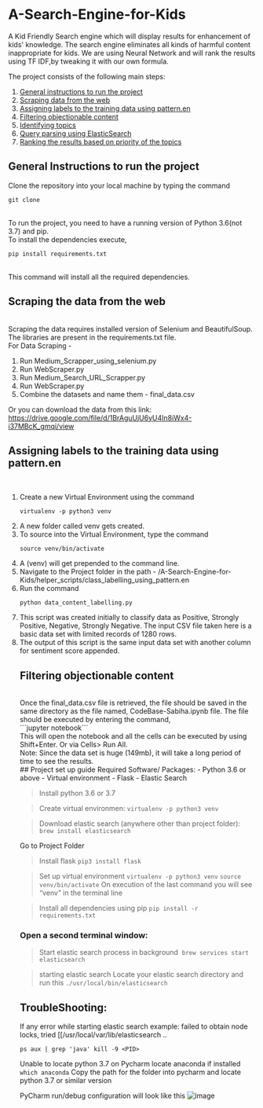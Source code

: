 # A-Search-Engine-for-Kids

A Kid Friendly Search engine which will display results for enhancement of kids' knowledge. The search engine eliminates all kinds of harmful content inappropriate for kids. We are using Neural Network and will rank the results using TF IDF,by tweaking it with our own formula.



The project consists of the following main steps:
<ol>
   <li><a href="#head1"> General instructions to run the project</a>
   <li><a href="#head2"> Scraping data from the web </a>
   <li><a href="#head3"> Assigning labels to the training data using pattern.en</a>
   <li><a href="#head4"> Filtering objectionable content</a>
   <li><a href="#head5"> Identifying topics</a>
   <li><a href="#head6"> Query parsing using ElasticSearch</a>
   <li><a href="#head7"> Ranking the results based on priority of the topics </a>
</ol>



<p id="head1"> <h2> General Instructions to run the project </h2></p>
Clone the repository into your local machine by typing the command
<br>


`git clone`

<br>
To run the project, you need to have a running version of Python 3.6(not 3.7) and pip.
<br>
To install the dependencies execute,
<br>

`pip install requirements.txt`

<br>
This command will install all the required dependencies.

<p id="head2"><h2> Scraping the data from the web </h2>
<br>
Scraping the data requires installed version of Selenium and BeautifulSoup. The libraries are present in the requirements.txt file.
<br>
For Data Scraping - 
<ol>
   <li>Run Medium_Scrapper_using_selenium.py
   <li>Run WebScraper.py
   <li>Run Medium_Search_URL_Scrapper.py
   <li>Run WebScraper.py
   <li>Combine the datasets and name them - final_data.csv
</ol>

Or you can download the data from this link: 
https://drive.google.com/file/d/1BrAguUjU6yU4In8iWx4-i37MBcK_gmqi/view
<p id="head3"><h2>Assigning labels to the training data using pattern.en</h2>
<br>
<ol>
<li>Create a new Virtual Environment using the command
   
   ```virtualenv -p python3 venv```
   
<li>A new folder called venv gets created.
<li>To source into the Virtual Environment, type the command
   
   ```source venv/bin/activate```
   
<li>A (venv) will get prepended to the command line. 
<li>Navigate to the Project folder in the path - /A-Search-Engine-for-Kids/helper_scripts/class_labelling_using_pattern.en
<li>Run the command
   
   ```python data_content_labelling.py```
<li>This script was created initially to classify data as Positive, Strongly Positive, Negative, Strongly Negative. The input CSV file taken here is a basic data set with limited records of 1280 rows.
<li>The output of this script is the same input data set with another column for sentiment score appended.
   
   
<p id="head4"><h2>Filtering objectionable content</h2>
<br>
Once the final_data.csv file is retrieved, the file should be saved in the same directory as the file named, CodeBase-Sabiha.ipynb file. The file should be executed by entering the command,

<br>
```jupyter notebook```
<br>
This will open the notebook and all the cells can be executed by using Shift+Enter. Or via Cells> Run All.
<br>
Note: Since the data set is huge (149mb), it will take a long period of time to see the results.
<br>
## Project set up guide
Required Software/ Packages:
   - Python 3.6 or above
   - Virtual environment
   - Flask
   - Elastic Search
 
> Install python 3.6 or 3.7

> Create virtual environmen:
`virtualenv -p python3 venv`

> Download elastic search (anywhere other than project folder):
`brew install elasticsearch`

Go to Project Folder
> Install flask
`pip3 install flask`

> Set up virtual environment
`virtualenv -p python3 venv`
`source venv/bin/activate`
On execution of the last command you will see “venv” in the terminal line

> Install all dependencies using pip
`pip install -r requirements.txt`

### Open a second terminal window:
> Start elastic search process in background 
`brew services start elasticsearch`

> starting elastic search 
Locate your elastic search directory and run this
`./usr/local/bin/elasticsearch`

## TroubleShooting:
If any error while starting elastic search 
example: failed to obtain node locks, tried [[/usr/local/var/lib/elasticsearch ..

`ps aux | grep 'java'
kill -9 <PID>`

Unable to locate python 3.7 on Pycharm 
locate anaconda if installed
` which anaconda`
Copy the path for the folder into pycharm and locate python 3.7 or similar version

PyCharm run/debug configuration will look like this
![image](https://user-images.githubusercontent.com/25397038/50049102-1f7c2b80-0091-11e9-8369-b13087f1346d.png)
